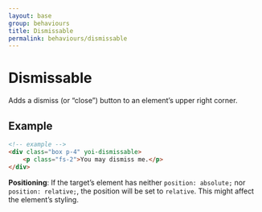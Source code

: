 ```yaml
---
layout: base
group: behaviours
title: Dismissable
permalink: behaviours/dismissable
---
```


# Dismissable

<p class="intro">Adds a dismiss (or “close”) button to an element’s upper right corner.</p>

## Example

```html
<!-- example -->
<div class="box p-4" yoi-dismissable>
    <p class="fs-2">You may dismiss me.</p>
</div>
```

<p class="hint hint--negative"><b>Positioning</b>: If the target’s element has neither <code>position: absolute;</code> nor <code>position: relative;</code>, the position will be set to <code>relative</code>. This might affect the element’s styling.</p>